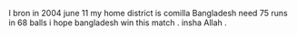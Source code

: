 I bron in 2004 june 11 
my home district is comilla 
Bangladesh need 75 runs in 68 balls 
i hope bangladesh win this match .
insha Allah .

